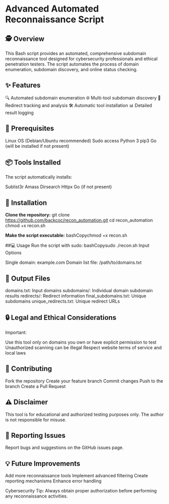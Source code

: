 # Advanced Automated Reconnaissance Script
## 🕵️ Overview
This Bash script provides an automated, comprehensive subdomain reconnaissance tool designed for cybersecurity professionals and ethical penetration testers. The script automates the process of domain enumeration, subdomain discovery, and online status checking.
## ✨ Features

🔍 Automated subdomain enumeration
🌐 Multi-tool subdomain discovery
🔗 Redirect tracking and analysis
🛠️ Automatic tool installation
📊 Detailed result logging

## 🔧 Prerequisites

Linux OS (Debian/Ubuntu recommended)
Sudo access
Python 3
pip3
Go (will be installed if not present)

## 📦 Tools Installed
The script automatically installs:

Sublist3r
Amass
Dirsearch
Httpx
Go (if not present)

## 🚀 Installation

**Clone the repository:**
git clone https://github.com/backcoc/recon_automation.git
cd recon_automation
chmod +x recon.sh

**Make the script executable:**
bashCopychmod +x recon.sh


##💻 Usage
Run the script with sudo:
bashCopysudo ./recon.sh
Input Options

Single domain: example.com
Domain list file: /path/to/domains.txt

## 📁 Output Files

domains.txt: Input domains
subdomains/: Individual domain subdomain results
redirects/: Redirect information
final_subdomains.txt: Unique subdomains
unique_redirects.txt: Unique redirect URLs

## 🔒 Legal and Ethical Considerations
Important:

Use this tool only on domains you own or have explicit permission to test
Unauthorized scanning can be illegal
Respect website terms of service and local laws

## 🤝 Contributing

Fork the repository
Create your feature branch
Commit changes
Push to the branch
Create a Pull Request

## ⚠️ Disclaimer
This tool is for educational and authorized testing purposes only. The author is not responsible for misuse.
## 🐛 Reporting Issues
Report bugs and suggestions on the GitHub issues page.
## 💡 Future Improvements

Add more reconnaissance tools
Implement advanced filtering
Create reporting mechanisms
Enhance error handling


Cybersecurity Tip: Always obtain proper authorization before performing any reconnaissance activities.

